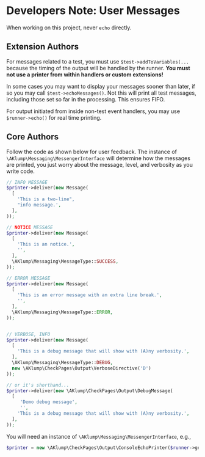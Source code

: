 <!--
id: dev__output
tags: ''
-->

# Developers Note: User Messages

When working on this project, never `echo` directly.

## Extension Authors

For messages related to a test, you must use `$test->addToVariables(...` because the timing of the output will be handled by the runner. **You must not use a printer from within handlers or custom extensions!**

In some cases you may want to display your messages sooner than later, if so you may call `$test->echoMessages()`. Not this will print all test messages, including those set so far in the processing. This ensures FIFO.

For output initiated from inside non-test event handlers, you may use `$runner->echo()` for real time printing.

## Core Authors

Follow the code as shown below for user feedback. The instance of `\AKlump\Messaging\MessengerInterface` will determine how the messages are printed, you just worry about the message, level, and verbosity as you write code.

```php
// INFO MESSAGE
$printer->deliver(new Message(
  [
    'This is a two-line",
    "info message.',
  ],
));

// NOTICE MESSAGE
$printer->deliver(new Message(
  [
    'This is an notice.',
    '',
  ],
  \AKlump\Messaging\MessageType::SUCCESS,
));

// ERROR MESSAGE
$printer->deliver(new Message(
  [
    'This is an error message with an extra line break.',
    '',
  ],
  \AKlump\Messaging\MessageType::ERROR,
));


// VERBOSE, INFO
$printer->deliver(new Message(
  [
    'This is a debug message that will show with (A)ny verbosity.',
  ],
  \AKlump\Messaging\MessageType::DEBUG,
  new \AKlump\CheckPages\Output\VerboseDirective('D')
));

// or it's shorthand...
$printer->deliver(new \AKlump\CheckPages\Output\DebugMessage(
  [
     'Demo debug message',
     '',
    'This is a debug message that will show with (A)ny verbosity.',
  ],
));
```

You will need an instance of `\AKlump\Messaging\MessengerInterface`, e.g.,

```php
$printer = new \AKlump\CheckPages\Output\ConsoleEchoPrinter($runner->getOutput());
```

